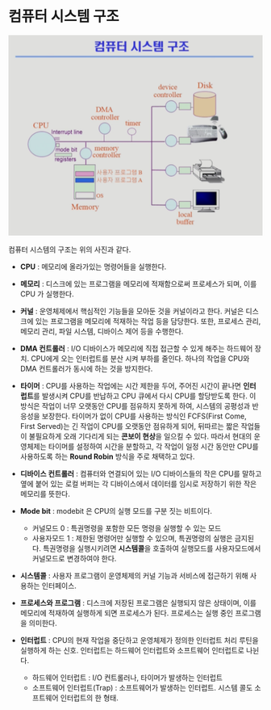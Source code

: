 # 컴퓨터 시스템 구조

![](images/image.png)

컴퓨터 시스템의 구조는 위의 사진과 같다.

- **CPU** : 메모리에 올라가있는 명령어들을 실행한다.

- **메모리** : 디스크에 있는 프로그램을 메모리에 적재함으로써 프로세스가 되며, 이를 CPU 가 실행한다.

- **커널** : 운영체제에서 핵심적인 기능들을 모아둔 것을 커널이라고 한다. 커널은 디스크에 있는 프로그램을 메모리에 적재하는 작업 등을 담당한다. 또한, 프로세스 관리, 메모리 관리, 파일 시스템, 디바이스 제어 등을 수행한다.

- **DMA 컨트롤러** : I/O 디바이스가 메모리에 직접 접근할 수 있게 해주는 하드웨어 장치. CPU에게 오는 인터럽트를 분산 시켜 부하를 줄인다. 하나의 작업을 CPU와 DMA 컨트롤러가 동시에 하는 것을 방지한다.

- **타이머** : CPU를 사용하는 작업에는 시간 제한을 두어, 주어진 시간이 끝나면 **인터럽트**를 발생시켜 CPU를 반납하고 CPU 큐에서 다시 CPU를 할당받도록 한다. 이 방식은 작업이 너무 오랫동안 CPU를 점유하지 못하게 하여, 시스템의 공평성과 반응성을 보장한다. 타이머가 없이 CPU를 사용하는 방식인 FCFS(First Come, First Served)는 긴 작업이 CPU를 오랫동안 점유하게 되어, 뒤따르는 짧은 작업들이 불필요하게 오래 기다리게 되는 **콘보이 현상**을 일으킬 수 있다. 따라서 현대의 운영체제는 타이머를 설정하여 시간을 분할하고, 각 작업이 일정 시간 동안만 CPU를 사용하도록 하는 **Round Robin** 방식을 주로 채택하고 있다.

- **디바이스 컨트롤러** : 컴퓨터와 연결되어 있는 I/O 디바이스들의 작은 CPU를 말하고 옆에 붙어 있는 로컬 버퍼는 각 디바이스에서 데이터를 임시로 저장하기 위한 작은 메모리를 뜻한다.

- **Mode bit** :  modebit 은 CPU의 실행 모드를 구분 짓는 비트이다. 
  - 커널모드 0 : 특권명령을 포함한 모든 명령을 실행할 수 있는 모드
  - 사용자모드 1 : 제한된 명령어만 실행할 수 있으며, 특권명령의 실행은 금지된다. 특권명령을 실행시키려면 **시스템콜**을 호출하여 실행모드를 사용자모드에서 커널모드로 변경하여야 한다.

- **시스템콜** :  사용자 프로그램이 운영체제의 커널 기능과 서비스에 접근하기 위해 사용하는 인터페이스.

- **프로세스와 프로그램** : 디스크에 저장된 프로그램은 실행되지 않은 상태이며, 이를 메모리에 적재하여 실행하게 되면 프로세스가 된다. 프로세스는 실행 중인 프로그램을 의미한다.

- **인터럽트** : CPU의 현재 작업을 중단하고 운영체제가 정의한 인터럽트 처리 루틴을 실행하게 하는 신호. 인터럽트는 하드웨어 인터럽트와 소프트웨어 인터럽트로 나뉜다.
  - 하드웨어 인터럽트 : I/O 컨트롤러나, 타이머가 발생하는 인터럽트
  - 소프트웨어 인터럽트(Trap) : 소프트웨어가 발생하는 인터럽트. 시스템 콜도 소프트웨어 인터럽트의 한 형태.